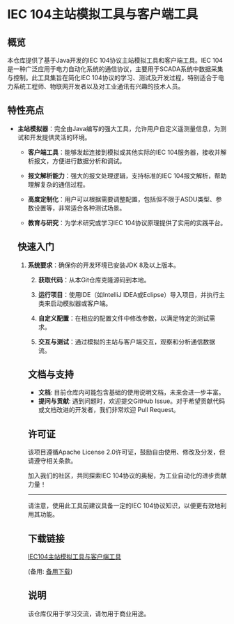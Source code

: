 # IEC 104主站模拟工具与客户端工具

## 概览

本仓库提供了基于Java开发的IEC 104协议主站模拟工具和客户端工具。IEC 104是一种广泛应用于电力自动化系统的通信协议，主要用于SCADA系统中数据采集与控制。此工具集旨在简化IEC 104协议的学习、测试及开发过程，特别适合于电力系统工程师、物联网开发者以及对工业通讯有兴趣的技术人员。

## 特性亮点

- **主站模拟器**：完全由Java编写的强大工具，允许用户自定义遥测量信息，为测试和开发提供灵活的环境。

  - **客户端工具**：能够发起连接到模拟或其他实际的IEC 104服务器，接收并解析报文，方便进行数据分析和调试。

  - **报文解析能力**：强大的报文处理逻辑，支持标准的IEC 104报文解析，帮助理解复杂的通信过程。

  - **高度定制化**：用户可以根据需要调整配置，包括但不限于ASDU类型、参数设置等，非常适合各种测试场景。

  - **教育与研究**：为学术研究或学习IEC 104协议原理提供了实用的实践平台。

  ## 快速入门

  1. **系统要求**：确保你的开发环境已安装JDK 8及以上版本。

     2. **获取代码**：从本Git仓库克隆源码到本地。

     3. **运行项目**：使用IDE（如IntelliJ IDEA或Eclipse）导入项目，并执行主类来启动模拟器或客户端。

     4. **自定义配置**：在相应的配置文件中修改参数，以满足特定的测试需求。

     5. **交互与测试**：通过模拟的主站与客户端交互，观察和分析通信数据流。

     ## 文档与支持

     - **文档**: 目前仓库内可能包含基础的使用说明文档，未来会进一步丰富。
     - **提问与贡献**: 遇到问题时，欢迎提交GitHub Issue。对于希望贡献代码或文档改进的开发者，我们非常欢迎 Pull Request。

     ## 许可证

     该项目遵循Apache License 2.0许可证，鼓励自由使用、修改及分发，但请遵守相关条款。

     加入我们的社区，共同探索IEC 104协议的奥秘，为工业自动化的进步贡献力量！

     ---

     请注意，使用此工具前建议具备一定的IEC 104协议知识，以便更有效地利用其功能。

     ## 下载链接
     [IEC104主站模拟工具与客户端工具](https://pan.quark.cn/s/37aaa2baf68e) 

     (备用: [备用下载](https://pan.baidu.com/s/1VFi0PrfOF0mIgBWujFKz_g?pwd=1234))

     ## 说明

     该仓库仅用于学习交流，请勿用于商业用途。
